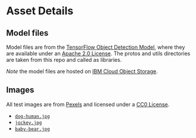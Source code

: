 # Asset Details

## Model files

Model files are from the [TensorFlow Object Detection Model](https://github.com/tensorflow/models/tree/master/research/object_detection), where they are available under an [Apache 2.0 License](https://www.apache.org/licenses/LICENSE-2.0). The protos and utils directories are taken from this repo and called as libraries.

_Note_ the model files are hosted on [IBM Cloud Object Storage](http://max-assets.s3-api.us-geo.objectstorage.softlayer.net/object_detection/ssd_mobilenet_v1_coco_2017_11_17.tar.gz).

## Images

All test images are from [Pexels](https://www.pexels.com) and licensed under a [CC0 License](https://creativecommons.org/publicdomain/zero/1.0/).

* [`dog-human.jpg`](https://www.pexels.com/photo/animal-big-blur-breed-532310/)
* [`jockey.jpg`](https://www.pexels.com/photo/action-athlete-competition-course-158976/)
* [`baby-bear.jpg`](https://www.pexels.com/photo/wood-bridge-cute-sitting-39369/)

